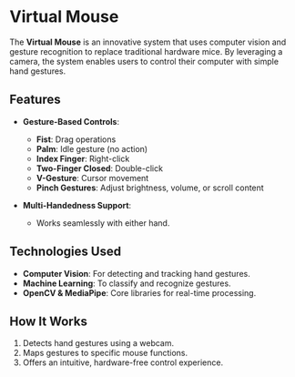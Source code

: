 # Virtual Mouse

The **Virtual Mouse** is an innovative system that uses computer vision and gesture recognition to replace traditional hardware mice. By leveraging a camera, the system enables users to control their computer with simple hand gestures.

## Features

- **Gesture-Based Controls**:
  - **Fist**: Drag operations
  - **Palm**: Idle gesture (no action)
  - **Index Finger**: Right-click
  - **Two-Finger Closed**: Double-click
  - **V-Gesture**: Cursor movement
  - **Pinch Gestures**: Adjust brightness, volume, or scroll content

- **Multi-Handedness Support**:
  - Works seamlessly with either hand.

## Technologies Used

- **Computer Vision**: For detecting and tracking hand gestures.
- **Machine Learning**: To classify and recognize gestures.
- **OpenCV & MediaPipe**: Core libraries for real-time processing.

## How It Works

1. Detects hand gestures using a webcam.
2. Maps gestures to specific mouse functions.
3. Offers an intuitive, hardware-free control experience.
